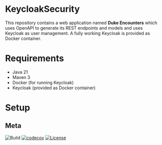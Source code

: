 KeycloakSecurity
=====

This repository contains a web application named **Duke Encounters** which uses OpenAPI to generate its REST endpoints and models and uses Keycloak as user management. A fully working Keycloak is provided as Docker container.

# Requirements

- Java 21
- Maven 3
- Docker (for running Keycloak)
- Keycloak (provided as Docker container)

# Setup

## Meta
![Build](https://github.com/dschadow/KeycloakSecurity/workflows/Build/badge.svg) [![codecov](https://codecov.io/gh/dschadow/KeycloakSecurity/branch/main/graph/badge.svg?token=HXSEWNBX3K)](https://codecov.io/gh/dschadow/KeycloakSecurity) [![License](https://img.shields.io/badge/License-Apache%202.0-blue.svg)](https://opensource.org/licenses/Apache-2.0)
